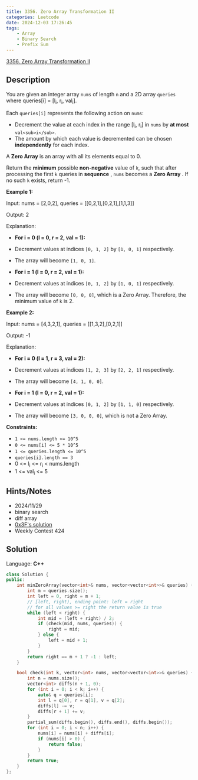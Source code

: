 ```yaml
---
title: 3356. Zero Array Transformation II
categories: Leetcode
date: 2024-12-03 17:26:45
tags:
    - Array
    - Binary Search
    - Prefix Sum
---
```


[3356. Zero Array Transformation II](https://leetcode.com/problems/zero-array-transformation-ii/description/)

## Description

You are given an integer array `nums` of length `n` and a 2D array `queries` where queries[i] = [l<sub>i</sub>, r<sub>i</sub>, val<sub>i</sub>].

Each `queries[i]` represents the following action on `nums`:

- Decrement the value at each index in the range [l<sub>i</sub>, r<sub>i</sub>] in `nums` by **at most**  `val<sub>i</sub>`.
- The amount by which each value is decremented can be chosen **independently**  for each index.

A **Zero Array**  is an array with all its elements equal to 0.

Return the **minimum**  possible **non-negative**  value of `k`, such that after processing the first `k` queries in **sequence** , `nums` becomes a **Zero Array** . If no such `k` exists, return -1.

**Example 1:**

<div class="example-block">
Input: nums = [2,0,2], queries = [[0,2,1],[0,2,1],[1,1,3]]

Output: 2

Explanation:

- **For i = 0 (l = 0, r = 2, val = 1):**

- Decrement values at indices `[0, 1, 2]` by `[1, 0, 1]` respectively.
- The array will become `[1, 0, 1]`.

- **For i = 1 (l = 0, r = 2, val = 1):**

- Decrement values at indices `[0, 1, 2]` by `[1, 0, 1]` respectively.
- The array will become `[0, 0, 0]`, which is a Zero Array. Therefore, the minimum value of `k` is 2.

**Example 2:**

<div class="example-block">
Input: nums = [4,3,2,1], queries = [[1,3,2],[0,2,1]]

Output: -1

Explanation:

- **For i = 0 (l = 1, r = 3, val = 2):**

- Decrement values at indices `[1, 2, 3]` by `[2, 2, 1]` respectively.
- The array will become `[4, 1, 0, 0]`.

- **For i = 1 (l = 0, r = 2, val = 1):**

- Decrement values at indices `[0, 1, 2]` by `[1, 1, 0]` respectively.
- The array will become `[3, 0, 0, 0]`, which is not a Zero Array.

**Constraints:**

- `1 <= nums.length <= 10^5`
- `0 <= nums[i] <= 5 * 10^5`
- `1 <= queries.length <= 10^5`
- `queries[i].length == 3`
- 0 <= l<sub>i</sub> <= r<sub>i</sub> < nums.length
- 1 <= val<sub>i</sub> <= 5

## Hints/Notes

- 2024/11/29
- binary search
- diff array
- [0x3F's solution](https://leetcode.cn/problems/zero-array-transformation-ii/solutions/2991505/liang-chong-fang-fa-er-fen-da-an-chai-fe-rcvg/)
- Weekly Contest 424

## Solution

Language: **C++**

```C++
class Solution {
public:
    int minZeroArray(vector<int>& nums, vector<vector<int>>& queries) {
        int m = queries.size();
        int left = 0, right = m + 1;
        // [left, right), ending point: left = right
        // for all values >= right the return value is true
        while (left < right) {
            int mid = (left + right) / 2;
            if (check(mid, nums, queries)) {
                right = mid;
            } else {
                left = mid + 1;
            }
        }
        return right == m + 1 ? -1 : left;
    }

    bool check(int k, vector<int> nums, vector<vector<int>>& queries) {
        int n = nums.size();
        vector<int> diffs(n + 1, 0);
        for (int i = 0; i < k; i++) {
            auto& q = queries[i];
            int l = q[0], r = q[1], v = q[2];
            diffs[l] -= v;
            diffs[r + 1] += v;
        }
        partial_sum(diffs.begin(), diffs.end(), diffs.begin());
        for (int i = 0; i < n; i++) {
            nums[i] = nums[i] + diffs[i];
            if (nums[i] > 0) {
                return false;
            }
        }
        return true;
    }
};
```
